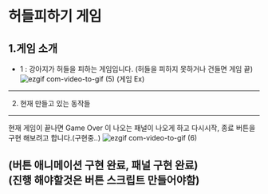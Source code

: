 # 허들피하기 게임

1.게임 소개
---
*  1 : 강아지가 허들을 피하는 게임입니다.
   (허들을 피하지 못하거나 건들면 게임 끝)
  ![ezgif com-video-to-gif (5)](https://user-images.githubusercontent.com/54255813/69314423-757d2a00-0c77-11ea-848d-fac9d9e045d3.gif)
(게임 Ex) 
---

2. 현재 만들고 있는 동작들
---
현재 게임이 끝나면 Game Over 이 나오는 패널이 나오게 하고 다시시작, 종료 버튼을 구현 해보려고 합니다.(구현중..)
![ezgif com-video-to-gif (6)](https://user-images.githubusercontent.com/54255813/69314627-f4726280-0c77-11ea-9275-383f840c28ed.gif)

(버튼 애니메이션 구현 완료, 패널 구현 완료)      
(진행 해야할것은 버튼 스크립트 만들어야함)
---
 
